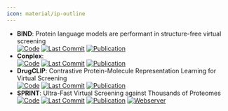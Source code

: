 ```yaml
---
icon: material/ip-outline
---
```


- **BIND**: Protein language models are performant in structure-free virtual screening  
		[![Code](https://img.shields.io/github/stars/Chokyotager/BIND?style=for-the-badge&logo=github)](https://github.com/Chokyotager/BIND) [![Last Commit](https://img.shields.io/github/last-commit/Chokyotager/BIND?style=for-the-badge&logo=github)](https://github.com/Chokyotager/BIND) [![Publication](https://img.shields.io/badge/Publication-Citations:0-blue?style=for-the-badge&logo=bookstack)](https://doi.org/10.1093/bib/bbae480) 
- **Conplex**:   
		[![Code](https://img.shields.io/github/stars/samsledje/ConPLex?style=for-the-badge&logo=github)](https://github.com/samsledje/ConPLex) [![Last Commit](https://img.shields.io/github/last-commit/samsledje/ConPLex?style=for-the-badge&logo=github)](https://github.com/samsledje/ConPLex) [![Publication](https://img.shields.io/badge/Publication-Citations:58-blue?style=for-the-badge&logo=bookstack)](https://doi.org/10.1073/pnas.2220778120) 
- **DrugCLIP**: Contrastive Protein-Molecule Representation Learning for Virtual Screening  
		[![Code](https://img.shields.io/github/stars/bowen-gao/DrugClip?style=for-the-badge&logo=github)](https://github.com/bowen-gao/DrugClip) [![Last Commit](https://img.shields.io/github/last-commit/bowen-gao/DrugClip?style=for-the-badge&logo=github)](https://github.com/bowen-gao/DrugClip) [![Publication](https://img.shields.io/badge/Publication-Citations:0-blue?style=for-the-badge&logo=bookstack)](https://doi.org/10.48550/arXiv.2310.06367) 
- **SPRINT**: Ultra-Fast Virtual Screening against Thousands of Proteomes  
		[![Code](https://img.shields.io/github/stars/abhinadduri/panspecies-dti?style=for-the-badge&logo=github)](https://github.com/abhinadduri/panspecies-dti) [![Last Commit](https://img.shields.io/github/last-commit/abhinadduri/panspecies-dti?style=for-the-badge&logo=github)](https://github.com/abhinadduri/panspecies-dti) [![Publication](https://img.shields.io/badge/Publication-Citations:0-blue?style=for-the-badge&logo=bookstack)](https://doi.org/10.48550/arXiv.2411.15418) [![Webserver](https://img.shields.io/badge/Webserver-offline-red?style=for-the-badge&logo=xamarin&logoColor=red)](https://bit.ly/colab-screen) 
